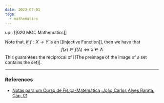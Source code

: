 ```yaml
---
date: 2023-07-01
tags:
  - mathematics
---
```

up:: [[020 MOC Mathematics]]

Note that, if $f: X \to Y$ is an [[Injective Function]], then we have that
$$
f(x) \in f(A) \iff x \in A
$$
This guarantees the reciprocal of [[The preimage of the image of a set contains the set]].

---
### References
- [Notas para um Curso de Física-Matemática, João Carlos Alves Barata. Cap. 01](http://denebola.if.usp.br/~jbarata/Notas_de_aula/arquivos/nc-cap01.pdf) 